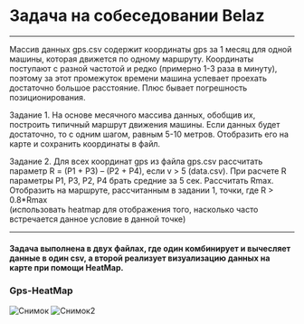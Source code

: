 # Задача на собеседовании Belaz
------------------

Массив данных gps.csv содержит координаты gps за 1 месяц для одной машины, которая движется по одному маршруту. 
Координаты поступают с разной частотой и редко (примерно 1-3 раза в минуту),
поэтому за этот промежуток времени машина успевает проехать достаточно большое расстояние. 
Плюс бывает погрешность позиционирования.

Задание 1.
На основе месячного массива данных, обобщив их, построить типичный маршрут движения машины. 
Если данных будет достаточно, то с одним шагом, равным 5-10 метров. 
Отобразить его на карте и сохранить координаты в файл. 

Задание 2.
Для всех координат gps из файла gps.csv  рассчитать параметр R = (P1 + P3) – (P2 + P4), если v > 5 (data.csv). 
При расчете R параметры P1, P3, P2, P4 брать средние за 5 сек. Рассчитать Rmax. 
Отобразить на маршруте, рассчитанным в задании 1, точки, где R > 0.8*Rmax  
(использовать heatmap для отображения того, насколько часто встречается данное условие в данной точке)

-----------
#### Задача выполнена в двух файлах, где один комбинирует и вычесляет данные в один csv, а второй реализует визуализацию данных на карте при помощи HeatMap. 




### Gps-HeatMap

![Снимок](https://user-images.githubusercontent.com/77128020/140654865-56613b40-0893-4b0b-a778-5393bc56c104.PNG)
![Снимок2](https://user-images.githubusercontent.com/77128020/140655120-7af447de-1817-40de-891b-a8f511e7e71e.PNG)
